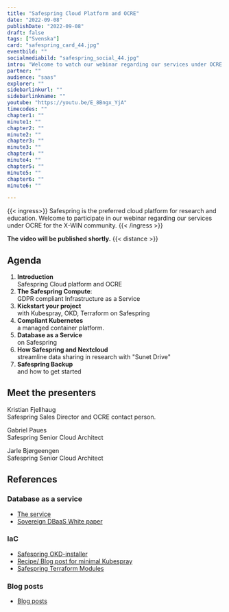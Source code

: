 ```yaml
---
title: "Safespring Cloud Platform and OCRE"
date: "2022-09-08"
publishDate: "2022-09-08"
draft: false
tags: ["Svenska"]
card: "safespring_card_44.jpg"
eventbild: ""
socialmediabild: "safespring_social_44.jpg"
intro: "Welcome to watch our webinar regarding our services under OCRE for the X-WIN community."
partner: ""
audience: "saas"
explorer: ""
sidebarlinkurl: ""
sidebarlinkname: ""
youtube: "https://youtu.be/E_8Bngx_YjA"
timecodes: ""
chapter1: ""
minute1: ""
chapter2: ""
minute2: ""
chapter3: ""
minute3: ""
chapter4: ""
minute4: ""
chapter5: ""
minute5: ""
chapter6: ""
minute6: ""

---
```


{{< ingress>}}
Safespring is the preferred cloud platform for research and education. Welcome to participate in our webinar regarding our services under OCRE for the X-WIN community.
{{< /ingress >}}

**The video will be published shortly.**
{{< distance >}}

## Agenda

1. **Introduction**  
Safespring Cloud platform and OCRE
2. **The Safespring Compute**:  
GDPR compliant Infrastructure as a Service
3. **Kickstart your project**  
with Kubespray, OKD, Terraform on Safespring
1. **Compliant Kubernetes**  
a managed container platform.
4. **Database as a Service**  
on Safespring
5. **How Safespring and Nextcloud**  
streamline data sharing in research with "Sunet Drive"
6. **Safespring Backup**  
and how to get started

## Meet the presenters

Kristian Fjellhaug  
Safespring Sales Director and OCRE contact person.

Gabriel Paues  
Safespring Senior Cloud Architect

Jarle Bjørgeengen  
Safespring Senior Cloud Architect

## References
### Database as a service
- [The service](https://severalnines.com/ccx/)
- [Sovereign DBaaS White paper](https://severalnines.com/sovereign-dbaas/)

### IaC

- [Safespring OKD-installer](https://github.com/safespring-community/utilities/tree/main/okd)
- [Recipe/ Blog post for minimal Kubespray](https://www.safespring.com/blogg/2022-08-kubespray-minimal/)
- [Safespring Terraform Modules](https://github.com/safespring-community/terraform-modules)

### Blog posts
- [Blog posts](https://www.safespring.com/blogg/)
